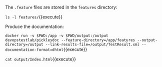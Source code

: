 The `.feature` files are stored in the `features` directory:

`ls -l features/`{{execute}}

Produce the documentation:

`docker run -v $PWD:/app -v $PWD/output:/output devopstestlab/picklesdoc --feature-directory=/app/features --output-directory=/output --link-results-file=/output/TestResult.xml --documentation-format=dhtml`{{execute}}

`cat output/Index.html`{{execute}}
